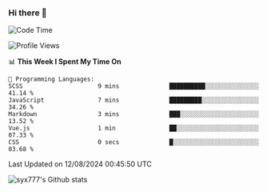 ### Hi there 👋

<!--
**syx777/syx777** is a ✨ _special_ ✨ repository because its `README.md` (this file) appears on your GitHub profile.

Here are some ideas to get you started:

- 🔭 I’m currently working on ...
- 🌱 I’m currently learning ...
- 👯 I’m looking to collaborate on ...
- 🤔 I’m looking for help with ...
- 💬 Ask me about ...
- 📫 How to reach me: ...
- 😄 Pronouns: ...
- ⚡ Fun fact: ...
-->
<!--START_SECTION:waka-->
![Code Time](http://img.shields.io/badge/Code%20Time-177%20hrs%2045%20mins-blue)

![Profile Views](http://img.shields.io/badge/Profile%20Views-0-blue)

📊 **This Week I Spent My Time On** 

```text
💬 Programming Languages: 
SCSS                     9 mins              ██████████░░░░░░░░░░░░░░░   41.14 % 
JavaScript               7 mins              █████████░░░░░░░░░░░░░░░░   34.26 % 
Markdown                 3 mins              ███░░░░░░░░░░░░░░░░░░░░░░   13.52 % 
Vue.js                   1 min               ██░░░░░░░░░░░░░░░░░░░░░░░   07.33 % 
CSS                      0 secs              █░░░░░░░░░░░░░░░░░░░░░░░░   03.68 % 
```


 Last Updated on 12/08/2024 00:45:50 UTC
<!--END_SECTION:waka-->

![syx777's Github stats](https://github-readme-stats-syx777.vercel.app/api?username=syx777&show_icons=true&count_private=true)
